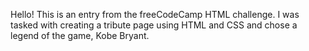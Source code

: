 Hello! This is an entry from the freeCodeCamp HTML challenge. I was tasked with creating a tribute page using HTML and CSS and chose a legend of the game, Kobe Bryant. 

